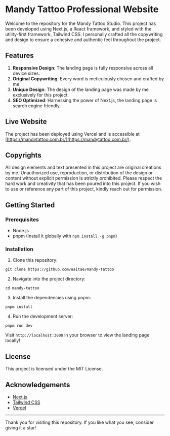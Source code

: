 # Mandy Tattoo Professional Website

Welcome to the repository for the Mandy Tattoo Studio. This project has been developed using Next.js, a React framework, and styled with the utility-first framework, Tailwind CSS. I personally crafted all the copywriting and design to ensure a cohesive and authentic feel throughout the project.

## Features

1. **Responsive Design**: The landing page is fully responsive across all device sizes.
2. **Original Copywriting**: Every word is meticulously chosen and crafted by me.
3. **Unique Design**: The design of the landing page was made by me exclusively for this project. 
5. **SEO Optimized**: Harnessing the power of Next.js, the landing page is search engine friendly.

## Live Website

The project has been deployed using Vercel and is accessible at [https://mandytattoo.com.br/](https://mandytattoo.com.br/).

## Copyrights

All design elements and text presented in this project are original creations by me. Unauthorized use, reproduction, or distribution of the design or content without explicit permission is strictly prohibited. Please respect the hard work and creativity that has been poured into this project. If you wish to use or reference any part of this project, kindly reach out for permission.

## Getting Started

### Prerequisites

- Node.js
- pnpm (Install it globally with `npm install -g pnpm`)

### Installation

1. Clone this repository:

```
git clone https://github.com/eaitae/mandy-tattoo
```

2. Navigate into the project directory:

```
cd mandy-tattoo
```

3. Install the dependencies using pnpm:

```
pnpm install
```

4. Run the development server:

```
pnpm run dev
```

Visit `http://localhost:3000` in your browser to view the landing page locally!


## License

This project is licensed under the MIT License.

## Acknowledgements

- [Next.js](https://nextjs.org/)
- [Tailwind CSS](https://tailwindcss.com/)
- [Vercel](https://vercel.com/)

---

Thank you for visiting this repository. If you like what you see, consider giving it a star!
